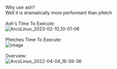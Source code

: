 Why use ash?<br>
Well it is dramatically more performant than pfetch<br>
<br>
Ash's Time To Execute:<br>
![ArcoLinux_2023-02-10_10-01-06](https://user-images.githubusercontent.com/63180896/218224274-b680c787-d618-485c-8441-2154f2421945.png)<br>
<br> 
Pfetches Time To Execute:<br>
![image](https://user-images.githubusercontent.com/63180896/218224341-d30a4649-e5e1-46e7-984c-cfba5f2f08fd.png)<br>
<br>
Overview:<br>
![ArcoLinux_2022-04-04_16-59-36](https://user-images.githubusercontent.com/63180896/161639266-8cbb9a94-86ce-4881-a674-c4ff64011cc5.png)<br>

